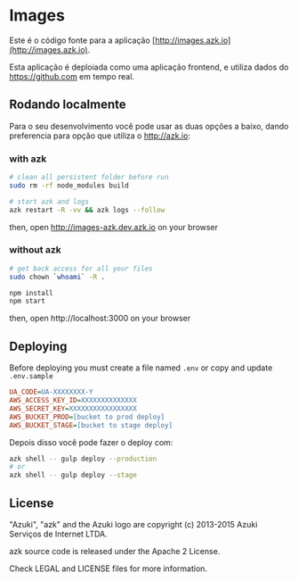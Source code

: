 # Images

Este é o código fonte para a aplicação [http://images.azk.io](http://images.azk.io).

Esta aplicação é deploiada como uma aplicação frontend, e utiliza dados do https://github.com em tempo real.

## Rodando localmente

Para o seu desenvolvimento você pode usar as duas opções a baixo, dando preferencia para opção que utiliza o http://azk.io:

### with azk

```sh
# clean all persistent folder before run
sudo rm -rf node_modules build

# start azk and logs
azk restart -R -vv && azk logs --follow
```

then, open http://images-azk.dev.azk.io on your browser

### without azk

```sh
# get back access for all your files
sudo chown `whoami` -R .

npm install
npm start
```

then, open http://localhost:3000 on your browser

## Deploying

Before deploying you must create a file named `.env` or copy and update `.env.sample`

```ini
UA_CODE=UA-XXXXXXXX-Y
AWS_ACCESS_KEY_ID=XXXXXXXXXXXXXX
AWS_SECRET_KEY=XXXXXXXXXXXXXXXXX
AWS_BUCKET_PROD=[bucket to prod deploy]
AWS_BUCKET_STAGE=[bucket to stage deploy]
```

Depois disso você pode fazer o deploy com:

```sh
azk shell -- gulp deploy --production
# or
azk shell -- gulp deploy --stage
```

## License

"Azuki", "azk" and the Azuki logo are copyright (c) 2013-2015 Azuki Serviços de Internet LTDA.

azk source code is released under the Apache 2 License.

Check LEGAL and LICENSE files for more information.
